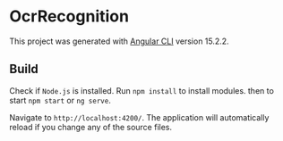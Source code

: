 # OcrRecognition

This project was generated with [Angular CLI](https://github.com/angular/angular-cli) version 15.2.2.

## Build
Check if  `Node.js` is installed. 
Run `npm install` to install modules.
then to start `npm start` or  `ng serve`.

Navigate to `http://localhost:4200/`. The application will automatically reload if you change any of the source files.
